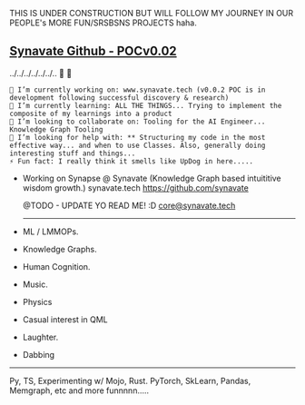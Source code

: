 THIS IS UNDER CONSTRUCTION BUT WILL FOLLOW MY JOURNEY IN OUR PEOPLE's MORE FUN/SRSBSNS PROJECTS haha.

## [Synavate Github - POCv0.02](https://www.github.com/synavate/)

../../../../../../..  👋 👾

    🔭 I’m currently working on: www.synavate.tech (v0.0.2 POC is in development following successful discovery & research)
    🌱 I’m currently learning: ALL THE THINGS... Trying to implement the composite of my learnings into a product
    👯 I’m looking to collaborate on: Tooling for the AI Engineer... Knowledge Graph Tooling
    🤔 I’m looking for help with: ** Structuring my code in the most effective way... and when to use Classes. Also, generally doing interesting stuff and things...
    ⚡ Fun fact: I really think it smells like UpDog in here.....

- Working on Synapse @ Synavate (Knowledge Graph based intuititive wisdom growth.)
  synavate.tech
  https://github.com/synavate

  @TODO - UPDATE YO READ ME! :D 
  core@synavate.tech

  --------------------
- ML / LMMOPs.
- Knowledge Graphs.
- Human Cognition.
- Music.
- Physics
- Casual interest in QML
- Laughter.
- Dabbing

---------------------
Py, TS, Experimenting w/ Mojo, Rust.
PyTorch, SkLearn, Pandas, Memgraph, etc and more funnnnn.....


<!---
snyata/snyata is a ✨ special ✨ repository because its `README.md` (this file) appears on your GitHub profile.
You can click the Preview link to take a look at your changes.
--->
